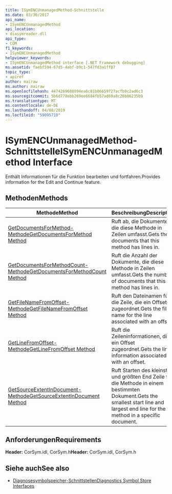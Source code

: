 ```yaml
---
title: ISymENCUnmanagedMethod-Schnittstelle
ms.date: 03/30/2017
api_name:
- ISymENCUnmanagedMethod
api_location:
- diasymreader.dll
api_type:
- COM
f1_keywords:
- ISymENCUnmanagedMethod
helpviewer_keywords:
- ISymENCUnmanagedMethod interface [.NET Framework debugging]
ms.assetid: faebf594-67d5-4abf-b9c1-547fd3a1ff87
topic_type:
- apiref
author: mairaw
ms.author: mairaw
ms.openlocfilehash: 4474269688094ea6c81b06659727acfb9c2ad6c3
ms.sourcegitcommit: 5b6d778ebb269ee6684fb57ad69a8c28b06235b9
ms.translationtype: MT
ms.contentlocale: de-DE
ms.lasthandoff: 04/08/2019
ms.locfileid: "59095710"
---
```

# <a name="isymencunmanagedmethod-interface"></a><span data-ttu-id="baafc-102">ISymENCUnmanagedMethod-Schnittstelle</span><span class="sxs-lookup"><span data-stu-id="baafc-102">ISymENCUnmanagedMethod Interface</span></span>
<span data-ttu-id="baafc-103">Enthält Informationen für die Funktion bearbeiten und fortfahren.</span><span class="sxs-lookup"><span data-stu-id="baafc-103">Provides information for the Edit and Continue feature.</span></span>  
  
## <a name="methods"></a><span data-ttu-id="baafc-104">Methoden</span><span class="sxs-lookup"><span data-stu-id="baafc-104">Methods</span></span>  
  
|<span data-ttu-id="baafc-105">Methode</span><span class="sxs-lookup"><span data-stu-id="baafc-105">Method</span></span>|<span data-ttu-id="baafc-106">Beschreibung</span><span class="sxs-lookup"><span data-stu-id="baafc-106">Description</span></span>|  
|------------|-----------------|  
|[<span data-ttu-id="baafc-107">GetDocumentsForMethod-Methode</span><span class="sxs-lookup"><span data-stu-id="baafc-107">GetDocumentsForMethod Method</span></span>](../../../../docs/framework/unmanaged-api/diagnostics/isymencunmanagedmethod-getdocumentsformethod-method.md)|<span data-ttu-id="baafc-108">Ruft ab, die Dokumente, die diese Methode in Zeilen umfasst.</span><span class="sxs-lookup"><span data-stu-id="baafc-108">Gets the documents that this method has lines in.</span></span>|  
|[<span data-ttu-id="baafc-109">GetDocumentsForMethodCount-Methode</span><span class="sxs-lookup"><span data-stu-id="baafc-109">GetDocumentsForMethodCount Method</span></span>](../../../../docs/framework/unmanaged-api/diagnostics/isymencunmanagedmethod-getdocumentsformethodcount-method.md)|<span data-ttu-id="baafc-110">Ruft die Anzahl der Dokumente, die diese Methode in Zeilen umfasst.</span><span class="sxs-lookup"><span data-stu-id="baafc-110">Gets the number of documents that this method has lines in.</span></span>|  
|[<span data-ttu-id="baafc-111">GetFileNameFromOffset-Methode</span><span class="sxs-lookup"><span data-stu-id="baafc-111">GetFileNameFromOffset Method</span></span>](../../../../docs/framework/unmanaged-api/diagnostics/isymencunmanagedmethod-getfilenamefromoffset-method.md)|<span data-ttu-id="baafc-112">Ruft den Dateinamen für die Zeile, die ein Offset zugeordnet.</span><span class="sxs-lookup"><span data-stu-id="baafc-112">Gets the file name for the line associated with an offset.</span></span>|  
|[<span data-ttu-id="baafc-113">GetLineFromOffset-Methode</span><span class="sxs-lookup"><span data-stu-id="baafc-113">GetLineFromOffset Method</span></span>](../../../../docs/framework/unmanaged-api/diagnostics/isymencunmanagedmethod-getlinefromoffset-method.md)|<span data-ttu-id="baafc-114">Ruft die Zeileninformationen, die ein Offset zugeordnet.</span><span class="sxs-lookup"><span data-stu-id="baafc-114">Gets the line information associated with an offset.</span></span>|  
|[<span data-ttu-id="baafc-115">GetSourceExtentInDocument-Methode</span><span class="sxs-lookup"><span data-stu-id="baafc-115">GetSourceExtentInDocument Method</span></span>](../../../../docs/framework/unmanaged-api/diagnostics/isymencunmanagedmethod-getsourceextentindocument-method.md)|<span data-ttu-id="baafc-116">Ruft Starten des kleinsten und größten End Zeile für die Methode in einem bestimmten Dokument.</span><span class="sxs-lookup"><span data-stu-id="baafc-116">Gets the smallest start line and largest end line for the method in a specific document.</span></span>|  
  
## <a name="requirements"></a><span data-ttu-id="baafc-117">Anforderungen</span><span class="sxs-lookup"><span data-stu-id="baafc-117">Requirements</span></span>  
 <span data-ttu-id="baafc-118">**Header:** CorSym.idl, CorSym.h</span><span class="sxs-lookup"><span data-stu-id="baafc-118">**Header:** CorSym.idl, CorSym.h</span></span>  
  
## <a name="see-also"></a><span data-ttu-id="baafc-119">Siehe auch</span><span class="sxs-lookup"><span data-stu-id="baafc-119">See also</span></span>

- [<span data-ttu-id="baafc-120">Diagnosesymbolspeicher-Schnittstellen</span><span class="sxs-lookup"><span data-stu-id="baafc-120">Diagnostics Symbol Store Interfaces</span></span>](../../../../docs/framework/unmanaged-api/diagnostics/diagnostics-symbol-store-interfaces.md)
